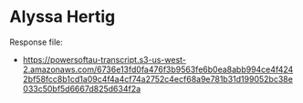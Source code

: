# Alyssa Hertig

Response file:

* https://powersoftau-transcript.s3-us-west-2.amazonaws.com/6736e13fd0fa476f3b9563fe6b0ea8abb994ce4f4242bf58fcc8b1cd1a09c4f4a4cf74a2752c4ecf68a9e781b31d199052bc38e033c50bf5d6667d825d634f2a
